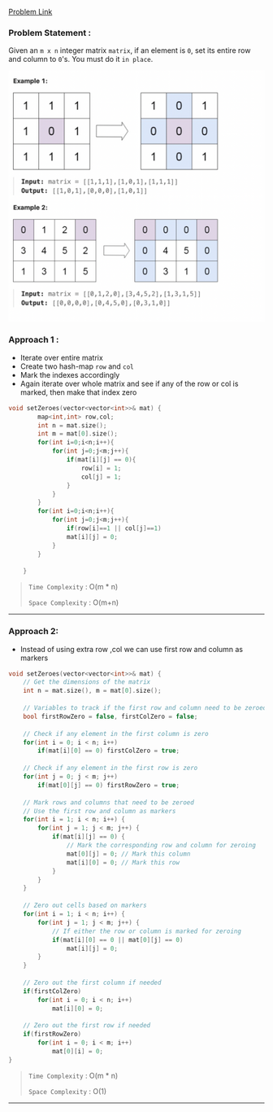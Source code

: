 
[Problem Link](https://leetcode.com/problems/set-matrix-zeroes/description/)

### Problem Statement : 
Given an `m x n` integer matrix `matrix`, if an element is `0`, set its entire row and column to `0`'s.
You must do it `in place`.


![img](../Images/img1.png)


### Approach 1 :

- Iterate over entire matrix
- Create two hash-map `row` and `col`
- Mark the indexes accordingly
- Again iterate over whole matrix and see if any of the row or col is marked, then make that index zero
```cpp
void setZeroes(vector<vector<int>>& mat) {
        map<int,int> row,col;
        int n = mat.size();
        int m = mat[0].size();
        for(int i=0;i<n;i++){
            for(int j=0;j<m;j++){
                if(mat[i][j] == 0){
                    row[i] = 1;
                    col[j] = 1;
                }
            }
        }
        for(int i=0;i<n;i++){
            for(int j=0;j<m;j++){
                if(row[i]==1 || col[j]==1)
                mat[i][j] = 0;
            }
        }

    }
```

> `Time Complexity` : O(m * n)
> 
> `Space Complexity` : O(m+n)

---

### Approach 2:

- Instead of using extra row ,col we can use first row and column as markers
```cpp
void setZeroes(vector<vector<int>>& mat) {
    // Get the dimensions of the matrix
    int n = mat.size(), m = mat[0].size();
    
    // Variables to track if the first row and column need to be zeroed
    bool firstRowZero = false, firstColZero = false;
    
    // Check if any element in the first column is zero
    for(int i = 0; i < n; i++)
        if(mat[i][0] == 0) firstColZero = true;
    
    // Check if any element in the first row is zero
    for(int j = 0; j < m; j++)
        if(mat[0][j] == 0) firstRowZero = true;
    
    // Mark rows and columns that need to be zeroed
    // Use the first row and column as markers
    for(int i = 1; i < n; i++) {
        for(int j = 1; j < m; j++) {
            if(mat[i][j] == 0) {
                // Mark the corresponding row and column for zeroing
                mat[0][j] = 0; // Mark this column
                mat[i][0] = 0; // Mark this row
            }
        }
    }
    
    // Zero out cells based on markers
    for(int i = 1; i < n; i++) {
        for(int j = 1; j < m; j++) {
            // If either the row or column is marked for zeroing
            if(mat[i][0] == 0 || mat[0][j] == 0)
                mat[i][j] = 0;
        }
    }
    
    // Zero out the first column if needed
    if(firstColZero)
        for(int i = 0; i < n; i++)
            mat[i][0] = 0;
    
    // Zero out the first row if needed
    if(firstRowZero)
        for(int i = 0; i < m; i++)
            mat[0][i] = 0;
}
```

> `Time Complexity` : O(m * n)
> 
> `Space Complexity` : O(1)

---
